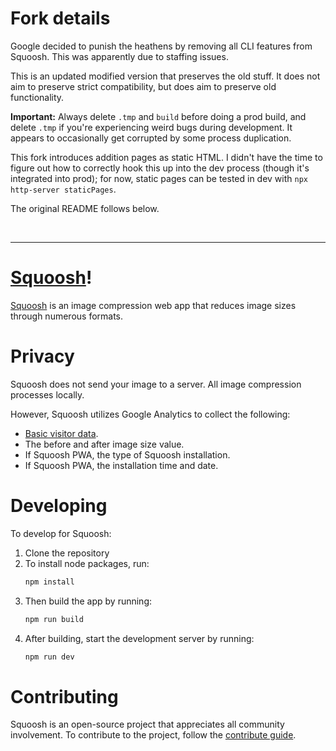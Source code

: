 # Fork details

Google decided to punish the heathens by removing all CLI features from
Squoosh. This was apparently due to staffing issues.

This is an updated modified version that preserves the old stuff. It does not
aim to preserve strict compatibility, but does aim to preserve old
functionality.

**Important:** Always delete `.tmp` and `build` before doing a prod build, and
delete `.tmp` if you're experiencing weird bugs during development. It appears
to occasionally get corrupted by some process duplication.

This fork introduces addition pages as static HTML. I didn't have the time to
figure out how to correctly hook this up into the dev process (though it's
integrated into prod); for now, static pages can be tested in dev with
`npx http-server staticPages`.

The original README follows below.

<br>

---

# [Squoosh]!

[Squoosh] is an image compression web app that reduces image sizes through numerous formats.

# Privacy

Squoosh does not send your image to a server. All image compression processes locally.

However, Squoosh utilizes Google Analytics to collect the following:

- [Basic visitor data](https://support.google.com/analytics/answer/6004245?ref_topic=2919631).
- The before and after image size value.
- If Squoosh PWA, the type of Squoosh installation.
- If Squoosh PWA, the installation time and date.

# Developing

To develop for Squoosh:

1. Clone the repository
1. To install node packages, run:
   ```sh
   npm install
   ```
1. Then build the app by running:
   ```sh
   npm run build
   ```
1. After building, start the development server by running:
   ```sh
   npm run dev
   ```

# Contributing

Squoosh is an open-source project that appreciates all community involvement. To contribute to the project, follow the [contribute guide](/CONTRIBUTING.md).

[squoosh]: https://squoosh.frostoven.com

